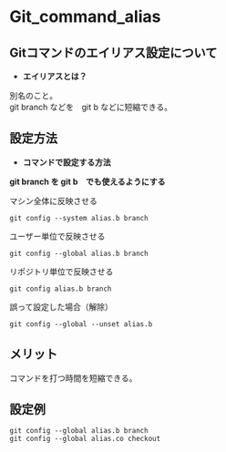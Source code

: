 # Git_command_alias

## Gitコマンドのエイリアス設定について

* **エイリアスとは？**

別名のこと。<br>
git branch などを　git b などに短縮できる。

## 設定方法

* **コマンドで設定する方法**

**git branch を git b　でも使えるようにする**

マシン全体に反映させる
```
git config --system alias.b branch
```
ユーザー単位で反映させる
```
git config --global alias.b branch
```
リポジトリ単位で反映させる
```
git config alias.b branch
```
誤って設定した場合（解除）
```
git config --global --unset alias.b
```
## メリット
コマンドを打つ時間を短縮できる。
## 設定例
```
git config --global alias.b branch
git config --global alias.co checkout
```
